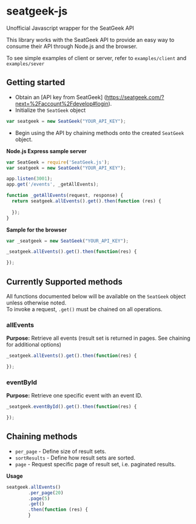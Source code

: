 # seatgeek-js
Unofficial Javascript wrapper for the SeatGeek API

This library works with the SeatGeek API to provide an easy way to consume their API through Node.js and the browser.

To see simple examples of client or server, refer to `examples/client` and `examples/sever`

## Getting started
- Obtain an [API key from SeatGeek] (https://seatgeek.com/?next=%2Faccount%2Fdevelop#login).
- Initialize the `SeatGeek` object
```javascript
var seatgeek = new SeatGeek("YOUR_API_KEY");
```
- Begin using the API by chaining methods onto the created `SeatGeek` object.  


**Node.js Express sample server**  

```javascript
var SeatGeek = require('SeatGeek.js');
var seatgeek = new SeatGeek("YOUR_API_KEY");

app.listen(3001);
app.get('/events', _getAllEvents);

function _getAllEvents(request, response) {
  return seatgeek.allEvents().get().then(function (res) {
  
  });
}
```

**Sample for the browser**  
```javascript
var _seatgeek = new SeatGeek("YOUR_API_KEY");

_seatgeek.allEvents().get().then(function(res) {

});
```

## Currently Supported methods

All functions documented below will be available on the `SeatGeek` object unless otherwise noted.  
To invoke a request, `.get()` must be chained on all operations.

### allEvents
**Purpose:** Retrieve all events (result set is returned in pages. See chaining for additional options)
```javascript
_seatgeek.allEvents().get().then(function(res) {

});
```

### eventById
**Purpose:** Retrieve one specific event with an event ID.
```javascript
_seatgeek.eventById().get().then(function(res) {

});
```

## Chaining methods

- `per_page` - Define size of result sets.
- `sortResults` - Define how result sets are sorted.
- `page` - Request specific page of result set, i.e. paginated results.

**Usage**
```javascript
seatgeek.allEvents()
        .per_page(20)
        .page(5)
        .get()
        .then(function (res) {
        }
```


